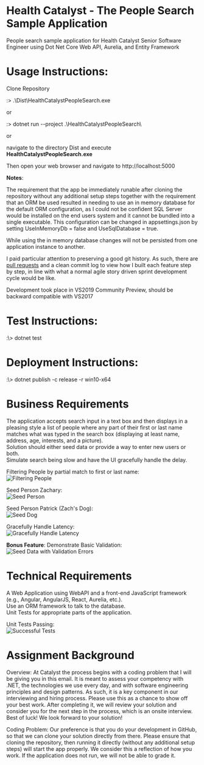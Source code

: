 # Health Catalyst - The People Search Sample Application
People search sample application for Health Catalyst Senior Software Engineer using Dot Net Core Web API, Aurelia, and Entity Framework

# Usage Instructions:
Clone Repository  
  
:> .\\Dist\\HealthCatalystPeopleSearch.exe  
  
or

:> dotnet run --project .\\HealthCatalystPeopleSearch\\  
  
or  

navigate to the directory Dist and execute **HealthCatalystPeopleSearch.exe**
  
Then open your web browser and navigate to http://localhost:5000  
  
**Notes**:  
  
The requirement that the app be immediately runable after cloning the repository without any additional setup steps together with the requirement that an ORM be used resulted in needing to use an in memory database for the default ORM configuration, as I could not be confident SQL Server would be installed on the end users system and it cannot be bundled into a single executable. This configuration can be changed in appsettings.json by setting UseInMemoryDb = false and UseSqlDatabase = true.  
  
While using the in memory database changes will not be persisted from one application instance to another.  
  
I paid particular attention to preserving a good git history. As such, there are [pull requests](https://github.com/vanderstack/VanderStackHealthCatalyst/pulls?q=is%3Apr+is%3Aclosed) and a clean commit log to view how I built each feature step by step, in line with what a normal agile story driven sprint development cycle would be like.  
  
Development took place in VS2019 Community Preview, should be backward compatible with VS2017  
  
# Test Instructions:  
:\\> dotnet test  
  
# Deployment Instructions:
:\\> dotnet publish -c release -r win10-x64  

# Business Requirements

The application accepts search input in a text box and then displays in a pleasing style a list of people where any part of their first or last name matches what was typed in the search box (displaying at least name, address, age, interests, and a picture).  
Solution should either seed data or provide a way to enter new users or both.  
Simulate search being slow and have the UI gracefully handle the delay.  
  
Filtering People by partial match to first or last name:  
![Filtering People](https://raw.githubusercontent.com/vanderstack/VanderStackHealthCatalyst/master/HealthCatalystPeopleSearch/static/Demo/filter.gif)  
  
Seed Person Zachary:  
![Seed Person](https://raw.githubusercontent.com/vanderstack/VanderStackHealthCatalyst/master/HealthCatalystPeopleSearch/static/Demo/seed-zach.gif)  
  
Seed Person Patrick (Zach's Dog):  
![Seed Dog](https://raw.githubusercontent.com/vanderstack/VanderStackHealthCatalyst/master/HealthCatalystPeopleSearch/static/Demo/seed-patrick.gif)  
  
Gracefully Handle Latency:  
![Gracefully Handle Latency](https://raw.githubusercontent.com/vanderstack/VanderStackHealthCatalyst/master/HealthCatalystPeopleSearch/static/Demo/latency.gif)  
  
**Bonus Feature**: Demonstrate Basic Validation:  
![Seed Data with Validation Errors](https://raw.githubusercontent.com/vanderstack/VanderStackHealthCatalyst/master/HealthCatalystPeopleSearch/static/Demo/validation.gif)  
  
# Technical Requirements

A Web Application using WebAPI and a front-end JavaScript framework (e.g., Angular, AngularJS, React, Aurelia, etc.).  
Use an ORM framework to talk to the database.  
Unit Tests for appropriate parts of the application.  
  
Unit Tests Passing:  
![Successful Tests](https://raw.githubusercontent.com/vanderstack/VanderStackHealthCatalyst/master/HealthCatalystPeopleSearch/static/Demo/tests.gif)  
  
# Assignment Background

Overview:
At Catalyst the process begins with a coding problem that I will be giving you in this email.  It is meant to assess your competency with .NET, the technologies we use every day, and with software engineering principles and design patterns. As such, it is a key component in our interviewing and hiring process.  Please use this as a chance to show off your best work. After completing it, we will review your solution and consider you for the next step in the process, which is an onsite interview.  Best of luck! We look forward to your solution!

Coding Problem:
Our preference is that you do your development in GitHub, so that we can clone your solution directly from there. Please ensure that cloning the repository, then running it directly (without any additional setup steps) will start the app properly. We consider this a reflection of how you work. If the application does not run, we will not be able to grade it.